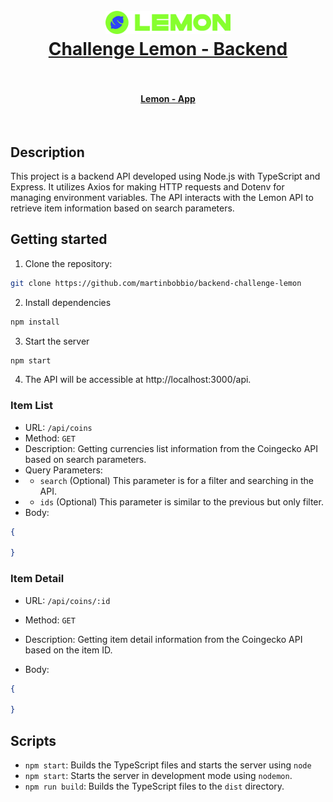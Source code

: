 <h1 align="center">
  <br>
  <img src="https://raw.githubusercontent.com/martinbobbio/app-challenge-lemon/master/assets/images/lemon-logo.png" width="200">
  <br>
  <a href="https://backend-challenge-lemon.vercel.app/">
  Challenge Lemon - Backend
  </a>
  <br>
  <br>
</h1>
<h4 align="center">
  <a href="https://github.com/martinbobbio/app-challenge-lemon">Lemon - App</a>
</h4>
<br>

## Description

This project is a backend API developed using Node.js with TypeScript and Express. It utilizes Axios for making HTTP requests and Dotenv for managing environment variables. The API interacts with the Lemon API to retrieve item information based on search parameters.

## Getting started

1. Clone the repository:

```bash
git clone https://github.com/martinbobbio/backend-challenge-lemon
```

2. Install dependencies

```bash
npm install
```

3. Start the server

```bash
npm start
```

4. The API will be accessible at http://localhost:3000/api.

### Item List

- URL: `/api/coins`
- Method: `GET`
- Description: Getting currencies list information from the Coingecko API based on search parameters.
- Query Parameters:
- - `search` (Optional) This parameter is for a filter and searching in the API.
- - `ids` (Optional) This parameter is similar to the previous but only filter.
- Body:

```JSON
{

}
```

### Item Detail

- URL: `/api/coins/:id`
- Method: `GET`
- Description: Getting item detail information from the Coingecko API based on the item ID.

- Body:

```JSON
{

}
```

## Scripts

- `npm start`: Builds the TypeScript files and starts the server using `node`
- `npm start`: Starts the server in development mode using `nodemon`.
- `npm run build`: Builds the TypeScript files to the `dist` directory.
